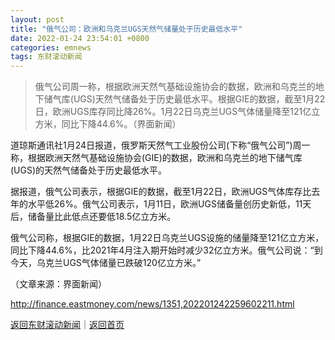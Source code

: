 ```yaml
---
layout: post
title: "俄气公司：欧洲和乌克兰UGS天然气储量处于历史最低水平"
date: 2022-01-24 23:54:01 +0800
categories: emnews
tags: 东财滚动新闻
---
```

> 俄气公司周一称，根据欧洲天然气基础设施协会的数据，欧洲和乌克兰的地下储气库(UGS)天然气储备处于历史最低水平。根据GIE的数据，截至1月22日，欧洲UGS库存同比降26%。1月22日乌克兰UGS气体储量降至121亿立方米，同比下降44.6%。（界面新闻）

<p>道琼斯通讯社1月24日报道，俄罗斯天然气工业股份公司(下称“俄气公司”)周一称，根据欧洲天然气基础设施协会(GIE)的数据，欧洲和乌克兰的地下储气库(UGS)的天然气储备处于历史最低水平。</p><p>据报道，俄气公司表示，根据GIE的数据，截至1月22日，欧洲UGS气体库存比去年的水平低26%。俄气公司表示，1月11日，欧洲UGS储备量创历史新低，11天后，储备量比此低点还要低18.5亿立方米。</p><p>俄气公司称，根据GIE的数据，1月22日乌克兰UGS设施的储量降至121亿立方米，同比下降44.6%，比2021年4月注入期开始时减少32亿立方米。俄气公司说：“到今天，乌克兰UGS气体储量已跌破120亿立方米。”</p><p class="em_media">（文章来源：界面新闻）</p>

<http://finance.eastmoney.com/news/1351,202201242259602211.html>

[返回东财滚动新闻](//finews.withounder.com/emnews/)｜[返回首页](//finews.withounder.com/)